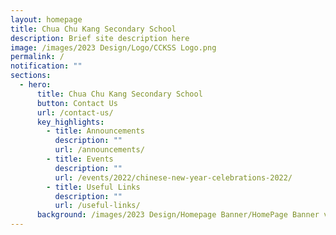 ```yaml
---
layout: homepage
title: Chua Chu Kang Secondary School
description: Brief site description here
image: /images/2023 Design/Logo/CCKSS Logo.png
permalink: /
notification: ""
sections:
  - hero:
      title: Chua Chu Kang Secondary School
      button: Contact Us
      url: /contact-us/
      key_highlights:
        - title: Announcements
          description: ""
          url: /announcements/
        - title: Events
          description: ""
          url: /events/2022/chinese-new-year-celebrations-2022/
        - title: Useful Links
          description: ""
          url: /useful-links/
      background: /images/2023 Design/Homepage Banner/HomePage Banner v5.gif
---
```

